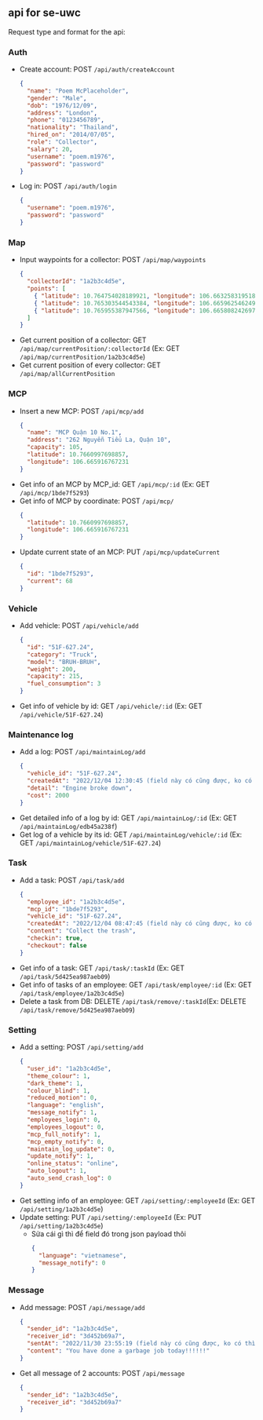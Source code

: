 ## api for se-uwc

Request type and format for the api:

### Auth

- Create account: POST `/api/auth/createAccount`

  ```json
  {
    "name": "Poem McPlaceholder",
    "gender": "Male",
    "dob": "1976/12/09",
    "address": "London",
    "phone": "0123456789",
    "nationality": "Thailand",
    "hired_on": "2014/07/05",
    "role": "Collector",
    "salary": 20,
    "username": "poem.m1976",
    "password": "password"
  }
  ```

- Log in: POST `/api/auth/login`
  ```json
  {
    "username": "poem.m1976",
    "password": "password"
  }
  ```

### Map

- Input waypoints for a collector: POST `/api/map/waypoints`
  ```json
  {
    "collectorId": "1a2b3c4d5e",
    "points": [
      { "latitude": 10.764754028189921, "longitude": 106.66325831951859 },
      { "latitude": 10.765303544543384, "longitude": 106.66596254624939 },
      { "latitude": 10.765955387947566, "longitude": 106.66580824269722 }
    ]
  }
  ```
- Get current position of a collector: GET `/api/map/currentPosition/:collectorId` (Ex: GET `/api/map/currentPosition/1a2b3c4d5e`)
- Get current position of every collector: GET `/api/map/allCurrentPosition`

### MCP

- Insert a new MCP: POST `/api/mcp/add`
  ```json
  {
    "name": "MCP Quận 10 No.1",
    "address": "262 Nguyễn Tiểu La, Quận 10",
    "capacity": 105,
    "latitude": 10.7660997698857,
    "longitude": 106.665916767231
  }
  ```
- Get info of an MCP by MCP_id: GET `/api/mcp/:id` (Ex: GET `/api/mcp/1bde7f5293`)
- Get info of MCP by coordinate: POST `/api/mcp/`
  ```json
  {
    "latitude": 10.7660997698857,
    "longitude": 106.665916767231
  }
  ```
- Update current state of an MCP: PUT `/api/mcp/updateCurrent`
  ```json
  {
    "id": "1bde7f5293",
    "current": 68
  }
  ```

### Vehicle

- Add vehicle: POST `/api/vehicle/add`
  ```json
  {
    "id": "51F-627.24",
    "category": "Truck",
    "model": "BRUH-BRUH",
    "weight": 200,
    "capacity": 215,
    "fuel_consumption": 3
  }
  ```
- Get info of vehicle by id: GET `/api/vehicle/:id` (Ex: GET `/api/vehicle/51F-627.24`)

### Maintenance log

- Add a log: POST `/api/maintainLog/add`
  ```json
  {
    "vehicle_id": "51F-627.24",
    "createdAt": "2022/12/04 12:30:45 (field này có cũng được, ko có thì DB tự động thêm ở thời điểm insert vào)",
    "detail": "Engine broke down",
    "cost": 2000
  }
  ```
- Get detailed info of a log by id: GET `/api/maintainLog/:id` (Ex: GET `/api/maintainLog/edb45a238f`)
- Get log of a vehicle by its id: GET `/api/maintainLog/vehicle/:id` (Ex: GET `/api/maintainLog/vehicle/51F-627.24`)

### Task

- Add a task: POST `/api/task/add`
  ```json
  {
    "employee_id": "1a2b3c4d5e",
    "mcp_id": "1bde7f5293",
    "vehicle_id": "51F-627.24",
    "createdAt": "2022/12/04 08:47:45 (field này có cũng được, ko có thì DB tự động thêm ở thời điểm insert vào)",
    "content": "Collect the trash",
    "checkin": true,
    "checkout": false
  }
  ```
- Get info of a task: GET `/api/task/:taskId` (Ex: GET `/api/task/5d425ea987aeb09`)
- Get info of tasks of an employee: GET `/api/task/employee/:id` (Ex: GET `/api/task/employee/1a2b3c4d5e`)
- Delete a task from DB: DELETE `/api/task/remove/:taskId`(Ex: DELETE `/api/task/remove/5d425ea987aeb09`)

### Setting

- Add a setting: POST `/api/setting/add`
  ```json
  {
    "user_id": "1a2b3c4d5e",
    "theme_colour": 1,
    "dark_theme": 1,
    "colour_blind": 1,
    "reduced_motion": 0,
    "language": "english",
    "message_notify": 1,
    "employees_login": 0,
    "employees_logout": 0,
    "mcp_full_notify": 1,
    "mcp_empty_notify": 0,
    "maintain_log_update": 0,
    "update_notify": 1,
    "online_status": "online",
    "auto_logout": 1,
    "auto_send_crash_log": 0
  }
  ```
- Get setting info of an employee: GET `/api/setting/:employeeId` (Ex: GET `/api/setting/1a2b3c4d5e`)
- Update setting: PUT `/api/setting/:employeeId` (Ex: PUT `/api/setting/1a2b3c4d5e`)
  - Sửa cái gì thì để field đó trong json payload thôi
    ```json
    {
      "language": "vietnamese",
      "message_notify": 0
    }
    ```

### Message

- Add message: POST `/api/message/add`
  ```json
  {
    "sender_id": "1a2b3c4d5e",
    "receiver_id": "3d452b69a7",
    "sentAt": "2022/11/30 23:55:19 (field này có cũng được, ko có thì DB tự động thêm ở thời điểm insert vào)",
    "content": "You have done a garbage job today!!!!!!"
  }
  ```
- Get all message of 2 accounts: POST `/api/message`
  ```json
  {
    "sender_id": "1a2b3c4d5e",
    "receiver_id": "3d452b69a7"
  }
  ```
